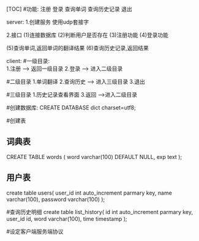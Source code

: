 [TOC]
#功能:
注册
登录
查询单词
查询历史记录
退出

server:
1.创建服务
使用udp套接字

2.接口
(1)连接数据库
(2)判断用户是否存在
(3)注册功能
(4)登录功能

(5)查询单词,返回单词的翻译结果
(6)查询历史记录,返回结果

client:
#一级目录:   
1.注册  --> 返回一级目录
2.登录  --> 进入二级目录

#二级目录
1.单词翻译
2.查询历史 --> 进入三级目录
3.退出

#三级目录
1.历史记录查看界面
3.返回    -->进入二级目录

#创建数据库:
CREATE DATABASE dict charset=utf8; 

#创建表
## 词典表
CREATE TABLE words (
  word varchar(100) DEFAULT NULL,
  exp text
); 

## 用户表
create table users(
    user_id int auto_increment parmary key,
    name varchar(100),
    password varchar(100)
);

#查询历史明细
create table list_history(
    id int auto_increment parmary key,
    user_id id,
    word varchar(100),
    time timestamp
);

#设定客户端服务端协议